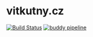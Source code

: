 # vitkutny.cz

[![Build Status](https://travis-ci.org/vitkutny/vitkutny.cz.svg?branch=master)](https://travis-ci.org/vitkutny/vitkutny.cz)
[![buddy pipeline](https://app.buddy.works/vitkutny/vitkutny-cz/pipelines/pipeline/57269/badge.svg?token=efcf728b65b9bbeea7d2bf01f4b9753ec538ed1a39f91f7ab20431ec32df6248 "buddy pipeline")](https://app.buddy.works/vitkutny/vitkutny-cz/pipelines/pipeline/57269)
